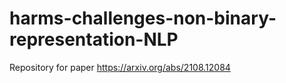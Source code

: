 # harms-challenges-non-binary-representation-NLP
Repository for paper https://arxiv.org/abs/2108.12084

